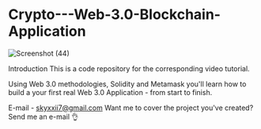 # Crypto---Web-3.0-Blockchain-Application
![Screenshot (44)](https://user-images.githubusercontent.com/128457043/230763446-ed6d527d-ecf5-41fa-8b90-81b20510d2bf.png)

Introduction
This is a code repository for the corresponding video tutorial.

Using Web 3.0 methodologies, Solidity and Metamask you'll learn how to build a your first real Web 3.0 Application - 
from start to finish.

E-mail - skyxxii7@gmail.com Want me to cover the project you've created? Send me an e-mail 👌
